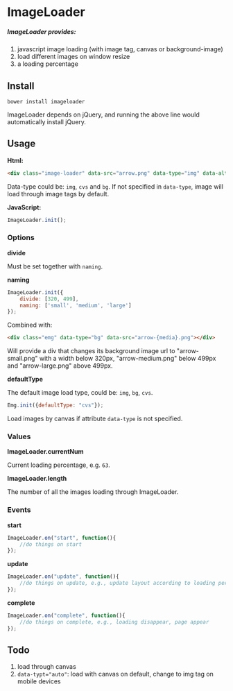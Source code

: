 ImageLoader
====

##### ImageLoader provides:

1. javascript image loading (with image tag, canvas or background-image)
2. load different images on window resize
2. a loading percentage

## Install

```
bower install imageloader
```

ImageLoader depends on jQuery, and running the above line would automatically install jQuery.

## Usage

**Html:**
```html
<div class="image-loader" data-src="arrow.png" data-type="img" data-alt=""></div>
```
Data-type could be: <code>img</code>, <code>cvs</code> and <code>bg</code>. If not specified in <code>data-type</code>, image will load through image tags by default.

**JavaScript:**
```javascript
ImageLoader.init();
```

### Options

**divide**

Must be set together with <code>naming</code>.

**naming**

```javascript
ImageLoader.init({
	divide: [320, 499],
	naming: ['small', 'medium', 'large']
});
```
Combined with:
```html
<div class="emg" data-type="bg" data-src="arrow-{media}.png"></div>
```
Will provide a div that changes its background image url to "arrow-small.png" with a width below 320px, "arrow-medium.png" below 499px and "arrow-large.png" above 499px.

**defaultType**

The default image load type, could be: <code>img</code>, <code>bg</code>, <code>cvs</code>.
```javascript
Emg.init({defaultType: "cvs"});
```
Load images by canvas if attribute <code>data-type</code> is not specified.

### Values

**ImageLoader.currentNum**

Current loading percentage, e.g. <code>63</code>.

**ImageLoader.length**

The number of all the images loading through ImageLoader.

### Events

**start**

```javascript
ImageLoader.on("start", function(){
	//do things on start
});
```

**update**

```javascript
ImageLoader.on("update", function(){
	//do things on update, e.g., update layout according to loading percentage
});
```

**complete**

```javascript
ImageLoader.on("complete", function(){
	//do things on complete, e.g., loading disappear, page appear
});
```

## Todo

1. load through canvas
2. <code>data-typt="auto"</code>: load with canvas on default, change to img tag on mobile devices
